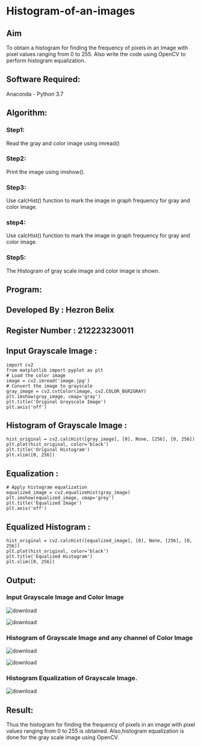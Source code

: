 # Histogram-of-an-images
## Aim
To obtain a histogram for finding the frequency of pixels in an Image with pixel values ranging from 0 to 255. Also write the code using OpenCV to perform histogram equalization.

## Software Required:
Anaconda - Python 3.7

## Algorithm:
### Step1:
Read the gray and color image using imread()

### Step2:
Print the image using imshow().

### Step3:
Use calcHist() function to mark the image in graph frequency for gray and color image.

### step4:
Use calcHist() function to mark the image in graph frequency for gray and color image.

### Step5:
The Histogram of gray scale image and color image is shown.


## Program:

## Developed By : Hezron Belix
## Register Number : 212223230011

## Input Grayscale Image :
```
import cv2
from matplotlib import pyplot as plt
# Load the color image
image = cv2.imread('image.jpg')
# Convert the image to grayscale
gray_image = cv2.cvtColor(image, cv2.COLOR_BGR2GRAY)
plt.imshow(gray_image, cmap='gray')
plt.title('Original Grayscale Image')
plt.axis('off')
```

## Histogram of Grayscale Image :

```
hist_original = cv2.calcHist([gray_image], [0], None, [256], [0, 256])
plt.plot(hist_original, color='black')
plt.title('Original Histogram')
plt.xlim([0, 256])
```

## Equalization :

```
# Apply histogram equalization
equalized_image = cv2.equalizeHist(gray_image)
plt.imshow(equalized_image, cmap='grey')
plt.title('Equalized Image')
plt.axis('off')
```

## Equalized Histogram :

```
hist_original = cv2.calcHist([equalized_image], [0], None, [256], [0, 256])
plt.plot(hist_original, color='black')
plt.title('Equalized Histogram')
plt.xlim([0, 256])
```


## Output:
### Input Grayscale Image and Color Image
![download](https://github.com/user-attachments/assets/b532449d-30fc-41b6-8bb5-0e6233aa25f4)

![download](https://github.com/user-attachments/assets/8a558bd6-0362-4da6-b832-82cff8682bc1)


### Histogram of Grayscale Image and any channel of Color Image
![download](https://github.com/user-attachments/assets/93075118-ccf0-4567-ab1e-423f94e8525a)

![download](https://github.com/user-attachments/assets/f4383f85-7109-49c2-b38f-3bc73ff9b935)



### Histogram Equalization of Grayscale Image.

![download](https://github.com/user-attachments/assets/eaf9c16e-0d8e-4535-b3b2-80e09c7561eb)


## Result: 
Thus the histogram for finding the frequency of pixels in an image with pixel values ranging from 0 to 255 is obtained. Also,histogram equalization is done for the gray scale image using OpenCV.

